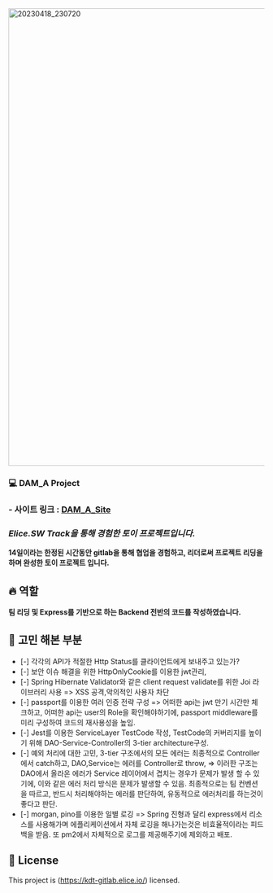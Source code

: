 

<img width="899" alt="20230418_230720" src="https://user-images.githubusercontent.com/98295182/235498628-ada7a957-41ca-4dbc-b947-89e450875218.png">


  ### 💻 DAM_A Project
  
  ### - 사이트 링크 : [DAM_A_Site](http://34.64.252.224/pages/main-page/home-page.html)
  
  ### ***Elice.SW Track을 통해 경험한 토이 프로젝트입니다.***

**14일이라는 한정된 시간동안 gitlab을 통해 협업을 경험하고, 리더로써 프로젝트 리딩을 하며 완성한 토이 프로젝트 입니다.**

## 🔥 역할

**팀 리딩 및 Express를 기반으로 하는 Backend 전반의 코드를 작성하였습니다.**

## 🎯 고민 해본 부분

- [-] 각각의 API가 적절한 Http Status를 클라이언트에게 보내주고 있는가?
- [-] 보안 이슈 해결을 위한 HttpOnlyCookie를 이용한 jwt관리, 
- [-] Spring Hibernate Validator와 같은 client request validate를 위한 Joi 라이브러리 사용 => XSS 공격,악의적인 사용자 차단 
- [-] passport를 이용한 여러 인증 전략 구성 => 어떠한 api는 jwt 만기 시간만 체크하고, 어떠한 api는 user의 Role을 확인해야하기에,
      passport middleware를 미리 구성하여 코드의 재사용성을 높임.
- [-] Jest를 이용한 ServiceLayer TestCode 작성, TestCode의 커버리지를 높이기 위해 DAO-Service-Controller의 3-tier architecture구성.
- [-] 예외 처리에 대한 고민, 3-tier 구조에서의 모든 에러는 최종적으로 Controller에서 catch하고, DAO,Service는 에러를 Controller로 throw,
       => 이러한 구조는 DAO에서 올라온 에러가 Service 레이어에서 겹치는 경우가 문제가 발생 할 수 있기에, 이와 같은 에러 처리 방식은 문제가 발생할 수 있음.
          최종적으로는 팀 컨벤션을 따르고, 반드시 처리해야하는 에러를 판단하여, 유동적으로 에러처리를 하는것이 좋다고 판단. 
- [-] morgan, pino를 이용한 일별 로깅 => Spring 진형과 달리 express에서 리소스를 사용해가며 에플리케이션에서 자체 로깅을 해나가는것은 비효율적이라는 피드백을 받음.
      또 pm2에서 자체적으로 로그를 제공해주기에 제외하고 배포.

## 📝 License
This project is (https://kdt-gitlab.elice.io/) licensed.
